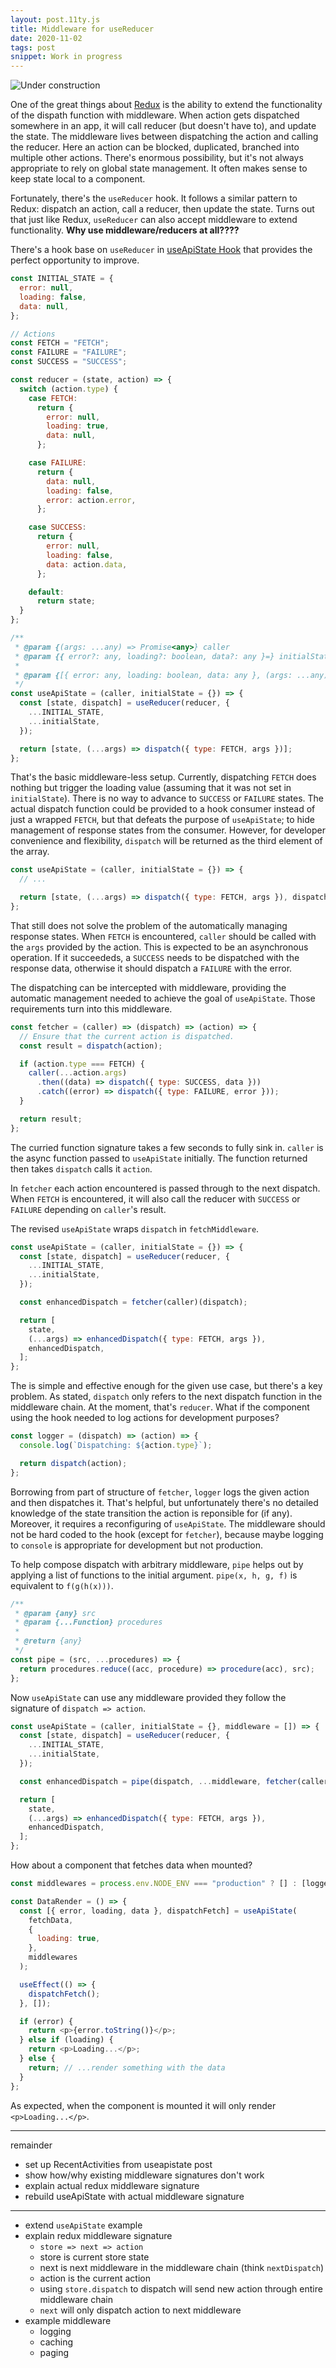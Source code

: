 ```yaml
---
layout: post.11ty.js
title: Middleware for useReducer
date: 2020-11-02
tags: post
snippet: Work in progress
---
```


<div class="post-body">

<img src="/assets/images/construction.gif" alt="Under construction" />

One of the great things about <a href="https://redux.js.org/" target="_blank" rel="noopener">Redux</a> is the ability to extend the functionality of the dispath function with middleware. When action gets dispatched somewhere in an app, it will call reducer (but doesn't have to), and update the state. The middleware lives between dispatching the action and calling the reducer. Here an action can be blocked, duplicated, branched into multiple other actions. There's enormous possibility, but it's not always appropriate to rely on global state management. It often makes sense to keep state local to a component.

Fortunately, there's the `useReducer` hook. It follows a similar pattern to Redux: dispatch an action, call a reducer, then update the state. Turns out that just like Redux, `useReducer` can also accept middleware to extend functionality. **Why use middleware/reducers at all????**

There's a hook base on `useReducer` in <a href="/posts/2020/use-api-state">useApiState Hook</a> that provides the perfect opportunity to improve.

```js
const INITIAL_STATE = {
  error: null,
  loading: false,
  data: null,
};

// Actions
const FETCH = "FETCH";
const FAILURE = "FAILURE";
const SUCCESS = "SUCCESS";

const reducer = (state, action) => {
  switch (action.type) {
    case FETCH:
      return {
        error: null,
        loading: true,
        data: null,
      };

    case FAILURE:
      return {
        data: null,
        loading: false,
        error: action.error,
      };

    case SUCCESS:
      return {
        error: null,
        loading: false,
        data: action.data,
      };

    default:
      return state;
  }
};

/**
 * @param {(args: ...any) => Promise<any>} caller
 * @param {{ error?: any, loading?: boolean, data?: any }=} initialState
 *
 * @param {[{ error: any, loading: boolean, data: any }, (args: ...any) => void]}
 */
const useApiState = (caller, initialState = {}) => {
  const [state, dispatch] = useReducer(reducer, {
    ...INITIAL_STATE,
    ...initialState,
  });

  return [state, (...args) => dispatch({ type: FETCH, args })];
};
```

That's the basic middleware-less setup. Currently, dispatching `FETCH` does nothing but trigger the loading value (assuming that it was not set in `initialState`). There is no way to advance to `SUCCESS` or `FAILURE` states. The actual dispatch function could be provided to a hook consumer instead of just a wrapped `FETCH`, but that defeats the purpose of `useApiState`; to hide management of response states from the consumer. However, for developer convenience and flexibility, `dispatch` will be returned as the third element of the array.

```js
const useApiState = (caller, initialState = {}) => {
  // ...

  return [state, (...args) => dispatch({ type: FETCH, args }), dispatch];
};
```

That still does not solve the problem of the automatically managing response states. When `FETCH` is encountered, `caller` should be called with the `args` provided by the action. This is expected to be an asynchronous operation. If it succeededs, a `SUCCESS` needs to be dispatched with the response data, otherwise it should dispatch a `FAILURE` with the error.

The dispatching can be intercepted with middleware, providing the automatic management needed to achieve the goal of `useApiState`. Those requirements turn into this middleware.

```js
const fetcher = (caller) => (dispatch) => (action) => {
  // Ensure that the current action is dispatched.
  const result = dispatch(action);

  if (action.type === FETCH) {
    caller(...action.args)
      .then((data) => dispatch({ type: SUCCESS, data }))
      .catch((error) => dispatch({ type: FAILURE, error }));
  }

  return result;
};
```

The curried function signature takes a few seconds to fully sink in. `caller` is the async function passed to `useApiState` initially. The function returned then takes `dispatch` calls it `action`.

In `fetcher` each action encountered is passed through to the next dispatch. When `FETCH` is encountered, it will also call the reducer with `SUCCESS` or `FAILURE` depending on `caller`'s result.

The revised `useApiState` wraps `dispatch` in `fetchMiddleware`.

```js
const useApiState = (caller, initialState = {}) => {
  const [state, dispatch] = useReducer(reducer, {
    ...INITIAL_STATE,
    ...initialState,
  });

  const enhancedDispatch = fetcher(caller)(dispatch);

  return [
    state,
    (...args) => enhancedDispatch({ type: FETCH, args }),
    enhancedDispatch,
  ];
};
```

The is simple and effective enough for the given use case, but there's a key problem. As stated, `dispatch` only refers to the next dispatch function in the middleware chain. At the moment, that's `reducer`. What if the component using the hook needed to log actions for development purposes?

```js
const logger = (dispatch) => (action) => {
  console.log(`Dispatching: ${action.type}`);

  return dispatch(action);
};
```

Borrowing from part of structure of `fetcher`, `logger` logs the given action and then dispatches it. That's helpful, but unfortunately there's no detailed knowledge of the state transition the action is reponsible for (if any). Moreover, it requires a reconfiguring of `useApiState`. The middleware should not be hard coded to the hook (except for `fetcher`), because maybe logging to `console` is appropriate for development but not production.

To help compose dispatch with arbitrary middleware, `pipe` helps out by applying a list of functions to the initial argument. `pipe(x, h, g, f)` is equivalent to `f(g(h(x)))`.

```js
/**
 * @param {any} src
 * @param {...Function} procedures
 *
 * @return {any}
 */
const pipe = (src, ...procedures) => {
  return procedures.reduce((acc, procedure) => procedure(acc), src);
};
```

Now `useApiState` can use any middleware provided they follow the signature of `dispatch => action`.

```js
const useApiState = (caller, initialState = {}, middleware = []) => {
  const [state, dispatch] = useReducer(reducer, {
    ...INITIAL_STATE,
    ...initialState,
  });

  const enhancedDispatch = pipe(dispatch, ...middleware, fetcher(caller));

  return [
    state,
    (...args) => enhancedDispatch({ type: FETCH, args }),
    enhancedDispatch,
  ];
};
```

How about a component that fetches data when mounted?

```js
const middlewares = process.env.NODE_ENV === "production" ? [] : [logger];

const DataRender = () => {
  const [{ error, loading, data }, dispatchFetch] = useApiState(
    fetchData,
    {
      loading: true,
    },
    middlewares
  );

  useEffect(() => {
    dispatchFetch();
  }, []);

  if (error) {
    return <p>{error.toString()}</p>;
  } else if (loading) {
    return <p>Loading...</p>;
  } else {
    return; // ...render something with the data
  }
};
```

As expected, when the component is mounted it will only render `<p>Loading...</p>`.

---

remainder
- set up RecentActivities from useapistate post
- show how/why existing middleware signatures don't work
- explain actual redux middleware signature
- rebuild useApiState with actual middleware signature 

---

- extend `useApiState` example
- explain redux middleware signature
  - `store => next => action`
  - store is current store state
  - next is next middleware in the middleware chain (think `nextDispatch`)
  - action is the current action
  - using `store.dispatch` to dispatch will send new action through entire middleware chain
  - `next` will only dispatch action to next middleware
- example middleware
  - logging
  - caching
  - paging

</div>

